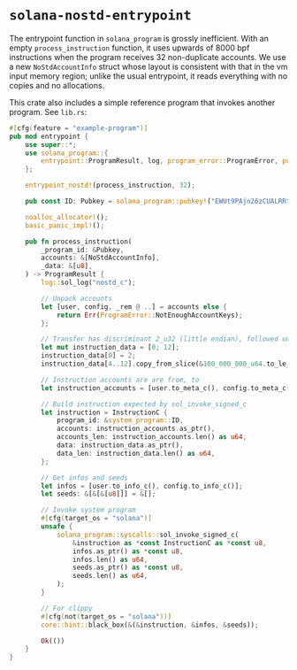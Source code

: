 # `solana-nostd-entrypoint`

The entrypoint function in `solana_program` is grossly inefficient. With an empty `process_instruction` function, it uses upwards of 8000 bpf instructions when the program receives 32 non-duplicate accounts. We use a new `NoStdAccountInfo` struct whose layout is consistent with that in the vm input memory region; unlike the usual entrypoint, it reads everything with no copies and no allocations.

This crate also includes a simple reference program that invokes another program. See `lib.rs`:

```rust
#[cfg(feature = "example-program")]
pub mod entrypoint {
    use super::*;
    use solana_program::{
        entrypoint::ProgramResult, log, program_error::ProgramError, pubkey::Pubkey, system_program,
    };

    entrypoint_nostd!(process_instruction, 32);

    pub const ID: Pubkey = solana_program::pubkey!("EWUt9PAjn26zCUALRRt56Gutaj52Bpb8ifbf7GZX3h1k");

    noalloc_allocator!();
    basic_panic_impl!();

    pub fn process_instruction(
        _program_id: &Pubkey,
        accounts: &[NoStdAccountInfo],
        _data: &[u8],
    ) -> ProgramResult {
        log::sol_log("nostd_c");

        // Unpack accounts
        let [user, config, _rem @ ..] = accounts else {
            return Err(ProgramError::NotEnoughAccountKeys);
        };

        // Transfer has discriminant 2_u32 (little endian), followed u64 lamport amount
        let mut instruction_data = [0; 12];
        instruction_data[0] = 2;
        instruction_data[4..12].copy_from_slice(&100_000_000_u64.to_le_bytes());

        // Instruction accounts are are from, to
        let instruction_accounts = [user.to_meta_c(), config.to_meta_c()];

        // Build instruction expected by sol_invoke_signed_c
        let instruction = InstructionC {
            program_id: &system_program::ID,
            accounts: instruction_accounts.as_ptr(),
            accounts_len: instruction_accounts.len() as u64,
            data: instruction_data.as_ptr(),
            data_len: instruction_data.len() as u64,
        };

        // Get infos and seeds
        let infos = [user.to_info_c(), config.to_info_c()];
        let seeds: &[&[&[u8]]] = &[];

        // Invoke system program
        #[cfg(target_os = "solana")]
        unsafe {
            solana_program::syscalls::sol_invoke_signed_c(
                &instruction as *const InstructionC as *const u8,
                infos.as_ptr() as *const u8,
                infos.len() as u64,
                seeds.as_ptr() as *const u8,
                seeds.len() as u64,
            );
        }

        // For clippy
        #[cfg(not(target_os = "solana"))]
        core::hint::black_box(&(&instruction, &infos, &seeds));

        Ok(())
    }
}
```
